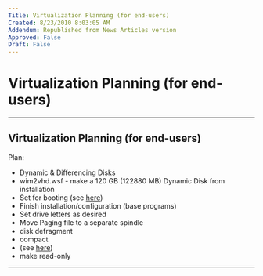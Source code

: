 ```yaml
---
Title: Virtualization Planning (for end-users)
Created: 8/23/2010 8:03:05 AM
Addendum: Republished from News Articles version
Approved: False
Draft: False
---
```

# Virtualization Planning (for end-users)

---

## Virtualization Planning (for end-users)


Plan:

 
- Dynamic & Differencing Disks     
 - wim2vhd.wsf - make a 120 GB (122880 MB) Dynamic Disk from installation         
  - Set for booting (see [here](http://www.hanselman.com/blog/LessVirtualMoreMachineWindows7AndTheMagicOfBootToVHD.aspx))
  - Finish installation/configuration (base programs)
  - Set drive letters as desired
  - Move Paging file to a separate spindle
  - disk defragment
  - compact
  - (see [here](http://blogs.msdn.com/b/heaths/archive/2009/10/13/booting-windows-to-a-differencing-virtual-hard-disk.aspx))
  - make read-only



---

